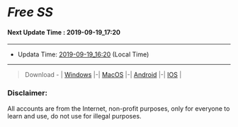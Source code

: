 
# *Free SS*

#### Next Update Time : 2019-09-19_17:20

---
* Updata Time: [2019-09-19_16:20](https://github.com/Geek-007/free-SS/blob/master/2019-09-19_16:20_FreeSS.txt) (Local Time)
---

> Download - | [Windows](https://github.com/shadowsocks/shadowsocks-windows/releases) |-| [MacOS](https://github.com/shadowsocks/shadowsocks-iOS/releases) |-| [Android](https://github.com/shadowsocks/shadowsocks-android/releases) |-| [IOS](https://itunes.apple.com/us/) |

### Disclaimer:
All accounts are from the Internet, non-profit purposes, only for everyone to learn and use, do not use for illegal purposes.
<br>

